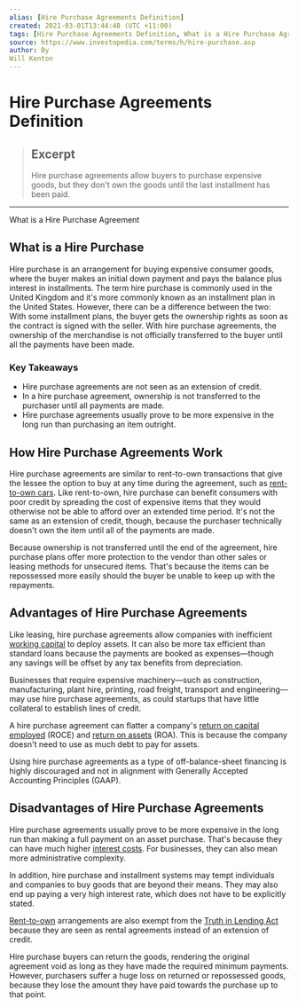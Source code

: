 ```yaml
---
alias: [Hire Purchase Agreements Definition]
created: 2021-03-01T13:44:48 (UTC +11:00)
tags: [Hire Purchase Agreements Definition, What is a Hire Purchase Agreement]
source: https://www.investopedia.com/terms/h/hire-purchase.asp
author: By
Will Kenton
---
```


# Hire Purchase Agreements Definition

> ## Excerpt
> Hire purchase agreements allow buyers to purchase expensive goods, but they don't own the goods until the last installment has been paid.

---

What is a Hire Purchase Agreement
## What is a Hire Purchase

Hire purchase is an arrangement for buying expensive consumer goods, where the buyer makes an initial down payment and pays the balance plus interest in installments. The term hire purchase is commonly used in the United Kingdom and it's more commonly known as an installment plan in the United States. However, there can be a difference between the two: With some installment plans, the buyer gets the ownership rights as soon as the contract is signed with the seller. With hire purchase agreements, the ownership of the merchandise is not officially transferred to the buyer until all the payments have been made.

### Key Takeaways

-   Hire purchase agreements are not seen as an extension of credit.
-   In a hire purchase agreement, ownership is not transferred to the purchaser until all payments are made.
-   Hire purchase agreements usually prove to be more expensive in the long run than purchasing an item outright.

## How Hire Purchase Agreements Work

Hire purchase agreements are similar to rent-to-own transactions that give the lessee the option to buy at any time during the agreement, such as [rent-to-own cars](https://www.investopedia.com/articles/personal-finance/082315/renttoown-car-how-it-works.asp). Like rent-to-own, hire purchase can benefit consumers with poor credit by spreading the cost of expensive items that they would otherwise not be able to afford over an extended time period. It's not the same as an extension of credit, though, because the purchaser technically doesn't own the item until all of the payments are made.

Because ownership is not transferred until the end of the agreement, hire purchase plans offer more protection to the vendor than other sales or leasing methods for unsecured items. That's because the items can be repossessed more easily should the buyer be unable to keep up with the repayments.

## Advantages of Hire Purchase Agreements

Like leasing, hire purchase agreements allow companies with inefficient [working capital](https://www.investopedia.com/ask/answers/100915/can-working-capital-be-negative.asp) to deploy assets. It can also be more tax efficient than standard loans because the payments are booked as expenses—though any savings will be offset by any tax benefits from depreciation.

Businesses that require expensive machinery—such as construction, manufacturing, plant hire, printing, road freight, transport and engineering—may use hire purchase agreements, as could startups that have little collateral to establish lines of credit.

A hire purchase agreement can flatter a company's [return on capital employed](https://www.investopedia.com/terms/r/roce.asp) (ROCE) and [return on assets](https://www.investopedia.com/terms/r/returnonassets.asp) (ROA). This is because the company doesn't need to use as much debt to pay for assets.

Using hire purchase agreements as a type of off-balance-sheet financing is highly discouraged and not in alignment with Generally Accepted Accounting Principles (GAAP).

## Disadvantages of Hire Purchase Agreements

Hire purchase agreements usually prove to be more expensive in the long run than making a full payment on an asset purchase. That's because they can have much higher [interest costs](https://www.investopedia.com/terms/i/interest_cost.asp). For businesses, they can also mean more administrative complexity.

In addition, hire purchase and installment systems may tempt individuals and companies to buy goods that are beyond their means. They may also end up paying a very high interest rate, which does not have to be explicitly stated.

[Rent-to-own](https://www.investopedia.com/updates/rent-to-own-homes/) arrangements are also exempt from the [Truth in Lending Act](https://www.investopedia.com/terms/t/tila.asp) because they are seen as rental agreements instead of an extension of credit.

Hire purchase buyers can return the goods, rendering the original agreement void as long as they have made the required minimum payments. However, purchasers suffer a huge loss on returned or repossessed goods, because they lose the amount they have paid towards the purchase up to that point.
